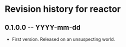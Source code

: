 # Revision history for reactor

## 0.1.0.0 -- YYYY-mm-dd

* First version. Released on an unsuspecting world.
